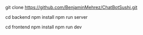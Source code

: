 git clone https://github.com/BenjaminMehrez/ChatBotSushi.git

<!-- Backend -->

cd backend
npm install
npm run server

<!-- Frontend -->

cd frontend
npm install
npm run dev